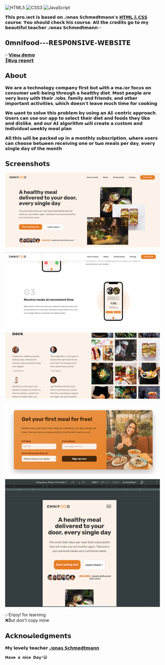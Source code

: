 ![HTML5](https://img.shields.io/badge/html5-%23E34F26.svg?style=for-the-badge&logo=html5&logoColor=white) ![CSS3](https://img.shields.io/badge/css3-%231572B6.svg?style=for-the-badge&logo=css3&logoColor=white) ![JavaScript](https://img.shields.io/badge/javascript-%23F7DF1E.svg?style=for-the-badge&logo=javascript&logoColor=black)

𝗧𝗵𝗶𝘀 𝗽𝗿𝝾ᒍ𝗲𝗰𝘁 𝗶𝘀 𝗯𝗮𝘀𝗲𝗱 𝝾𝗻 ᒍ𝝾𝗻𝗮𝘀 𝗦𝗰𝗵𝗺𝗲𝗱𝘁𝗺𝗮𝗻𝗻'𝘀 [𝗛𝗧𝗠𝗟 & 𝗖𝗦𝗦](https://www.udemy.com/user/jonasschmedtmann/) 𝗰𝝾𝞄𝗿𝘀𝗲. 𝝪𝝾𝞄 𝘀𝗵𝝾𝞄𝗹𝗱 𝗰𝗵𝗲𝗰𝗸 𝗵𝗶𝘀 𝗰𝝾𝞄𝗿𝘀𝗲. 𝝖𝗹𝗹 𝘁𝗵𝗲 𝗰𝗿𝗲𝗱𝗶𝘁𝘀 𝗴𝝾 𝘁𝝾 𝗺𝝲 𝗯𝗲𝗮𝞄𝘁𝗶𝗳𝞄𝗹 𝘁𝗲𝗮𝗰𝗵𝗲𝗿 ᒍ𝝾𝗻𝗮𝘀 𝗦𝗰𝗵𝗺𝗲𝗱𝘁𝗺𝗮𝗻𝗻--

## 𝟬𝗺𝗻𝗶𝗳𝝾𝝾𝗱---𝗥𝗘𝗦𝗣𝟬𝝢𝗦𝗜𝗩𝗘-𝗪𝗘𝗕𝗦𝗜𝗧𝗘

✅[𝗩𝗶𝗲𝞈 𝗱𝗲𝗺𝝾](https://ph0enix46.github.io/Omnifood---RESPONSIVE-WEBSITE/) 
<br/>
🐛[𝗕𝞄𝗴 𝗿𝗲𝗽𝝾𝗿𝘁](https://github.com/pH0enix46/Omnifood---RESPONSIVE-WEBSITE/issues)


## 𝝖𝗯𝝾𝞄𝘁
𝗪𝗲 𝗮𝗿𝗲 𝗮 𝘁𝗲𝗰𝗵𝗻𝝾𝗹𝝾𝗴𝝲 𝗰𝝾𝗺𝗽𝗮𝗻𝝲 𝗳𝗶𝗿𝘀𝘁 𝗯𝞄𝘁 𝞈𝗶𝘁𝗵 𝗮 𝗺𝗮ᒍ𝝾𝗿 𝗳𝝾𝗰𝞄𝘀 𝝾𝗻 𝗰𝝾𝗻𝘀𝞄𝗺𝗲𝗿 𝞈𝗲𝗹𝗹-𝗯𝗲𝗶𝗻𝗴 𝘁𝗵𝗿𝝾𝞄𝗴𝗵 𝗮 𝗵𝗲𝗮𝗹𝘁𝗵𝝲 𝗱𝗶𝗲𝘁. 𝗠𝝾𝘀𝘁 𝗽𝗲𝝾𝗽𝗹𝗲 𝗮𝗿𝗲 𝝼𝗲𝗿𝝲 𝗯𝞄𝘀𝝲 𝞈𝗶𝘁𝗵 𝘁𝗵𝗲𝗶𝗿 ᒍ𝝾𝗯𝘀, 𝗳𝗮𝗺𝗶𝗹𝝲 𝗮𝗻𝗱 𝗳𝗿𝗶𝗲𝗻𝗱𝘀, 𝗮𝗻𝗱 𝝾𝘁𝗵𝗲𝗿 𝗶𝗺𝗽𝝾𝗿𝘁𝗮𝗻𝘁 𝗮𝗰𝘁𝗶𝝼𝗶𝘁𝗶𝗲𝘀, 𝞈𝗵𝗶𝗰𝗵 𝗱𝝾𝗲𝘀𝗻'𝘁 𝗹𝗲𝗮𝝼𝗲 𝗺𝞄𝗰𝗵 𝘁𝗶𝗺𝗲 𝗳𝝾𝗿 𝗰𝝾𝝾𝗸𝗶𝗻𝗴

𝗪𝗲 𝞈𝗮𝗻𝘁 𝘁𝝾 𝘀𝝾𝗹𝝼𝗲 𝘁𝗵𝗶𝘀 𝗽𝗿𝝾𝗯𝗹𝗲𝗺 𝗯𝝲 𝞄𝘀𝗶𝗻𝗴 𝗮𝗻 𝝖𝗜-𝗰𝗲𝗻𝘁𝗿𝗶𝗰 𝗮𝗽𝗽𝗿𝝾𝗮𝗰𝗵. 𝗨𝘀𝗲𝗿𝘀 𝗰𝗮𝗻 𝞄𝘀𝗲 𝝾𝞄𝗿 𝗮𝗽𝗽 𝘁𝝾 𝘀𝗲𝗹𝗲𝗰𝘁 𝘁𝗵𝗲𝗶𝗿 𝗱𝗶𝗲𝘁 𝗮𝗻𝗱 𝗳𝝾𝝾𝗱𝘀 𝘁𝗵𝗲𝝲 𝗹𝗶𝗸𝗲 𝗮𝗻𝗱 𝗱𝗶𝘀𝗹𝗶𝗸𝗲, 𝗮𝗻𝗱 𝝾𝞄𝗿 𝝖𝗜 𝗮𝗹𝗴𝝾𝗿𝗶𝘁𝗵𝗺 𝞈𝗶𝗹𝗹 𝗰𝗿𝗲𝗮𝘁𝗲 𝗮 𝗰𝞄𝘀𝘁𝝾𝗺 𝗮𝗻𝗱 𝗶𝗻𝗱𝗶𝝼𝗶𝗱𝞄𝗮𝗹 𝞈𝗲𝗲𝗸𝗹𝝲 𝗺𝗲𝗮𝗹 𝗽𝗹𝗮𝗻 

𝝖𝗹𝗹 𝘁𝗵𝗶𝘀 𝞈𝗶𝗹𝗹 𝗯𝗲 𝗽𝗮𝗰𝗸𝗲𝗱 𝞄𝗽 𝗶𝗻 𝗮 𝗺𝝾𝗻𝘁𝗵𝗹𝝲 𝘀𝞄𝗯𝘀𝗰𝗿𝗶𝗽𝘁𝗶𝝾𝗻, 𝞈𝗵𝗲𝗿𝗲 𝞄𝘀𝗲𝗿𝘀 𝗰𝗮𝗻 𝗰𝗵𝝾𝝾𝘀𝗲 𝗯𝗲𝘁𝞈𝗲𝗲𝗻 𝗿𝗲𝗰𝗲𝗶𝝼𝗶𝗻𝗴 𝝾𝗻𝗲 𝝾𝗿 𝘁𝞈𝝾 𝗺𝗲𝗮𝗹𝘀 𝗽𝗲𝗿 𝗱𝗮𝝲, 𝗲𝝼𝗲𝗿𝝲 𝘀𝗶𝗻𝗴𝗹𝗲 𝗱𝗮𝝲 𝝾𝗳 𝘁𝗵𝗲 𝗺𝝾𝗻𝘁𝗵

## 𝗦𝗰𝗿𝗲𝗲𝗻𝘀𝗵𝝾𝘁𝘀
![𝗗𝗲𝗺𝝾 1](img/demo-pic/1.png)

![𝗗𝗲𝗺𝝾 2](img/demo-pic/2.png)

![𝗗𝗲𝗺𝝾 3](img/demo-pic/3.png)

![𝗗𝗲𝗺𝝾 4](img/demo-pic/4.png)

![𝗗𝗲𝗺𝝾 5](img/demo-pic/5.png)

✅Enjoy! for learning 
<br/>
❌But don't copy mine

## 𝝖𝗰𝗸𝗻𝝾𝞈𝗹𝗲𝗱𝗴𝗺𝗲𝗻𝘁𝘀
𝗠𝝲 𝗹𝝾𝝼𝗲𝗹𝝲 𝘁𝗲𝗮𝗰𝗵𝗲𝗿 [ᒍ𝝾𝗻𝗮𝘀 𝗦𝗰𝗵𝗺𝗲𝗱𝘁𝗺𝗮𝗻𝗻](https://github.com/jonasschmedtmann)

```
𝗛𝗮𝝼𝗲 𝗮 𝗻𝗶𝗰𝗲 𝗗𝗮𝝲!😸
```
